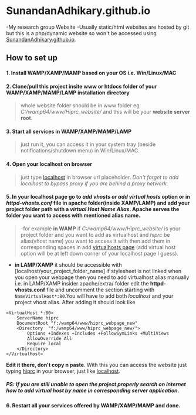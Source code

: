 # SunandanAdhikary.github.io
-My research group Website
-Usually static/html websites are hosted by git but this is a php/dynamic website so won't be accessed using [SunandanAdhikary.github.io](https://SunandanAdhikary.github.io).
## How to set up
#### 1. Install WAMP/XAMP/MAMP based on your OS i.e. Win/Linux/MAC
#### 2. Clone/pull this project insite www or htdocs folder of your  WAMP/XAMP/MAMP/LAMP installation directory
> whole website folder should be in www folder eg. *C:/wamp64/www/Hiprc_website/* and this will be your **website server root**.
#### 3. Start all services in WAMP/XAMP/MAMP/LAMP
> just run it, you can access it in your system tray (beside notifications/shutdown menu) in Win/Linux/MAC.
#### 4. Open your localhost on browser 
> just type [localhost](http://localhost/) in browser url placeholder. *Don't forget to add localhost to bypass proxy if you are behind a proxy network.*
#### 5. In your localhost page go to *add vhosts or add virtual hosts* option or in *httpd-vhosts.conf* file in apache folder(inside XAMP/LAMP) and add your project folder path with a *virtual Host Name Alias*. Apache serves the folder you want to access with mentioned alias name.
> -for example **in WAMP** if *C:/wamp64/www/Hiprc_website/* is your project folder and you want to add as virtualhost and *hiprc* be alias(vhost name) you want to access it with then add them in corresponding spaces in add [virtualhosts page](http://localhost/add_vhost.php?lang=english) (add virtual host option will be at left down corner of your localhost page I guess). 
- **in LAMP/XAMP** it should be accessible with [localhost/your_project_folder_name] if stylesheet is not linked when you open your webpage then you need to add virtualhost alias manually i.e. in LAMP/XAMP insider apache/extra/ folder edit the **httpd-vhosts.conf** file and uncomment the section starting with 
`NameVirtualHost*:80`.You will have to add both *localhost* and your project vhost alias. After adding it should look like 
```
<VirtualHost *:80>
	ServerName hiprc
	DocumentRoot "f:/wamp64/www/hiprc_webpage_new"
	<Directory  "f:/wamp64/www/hiprc_webpage_new/">
		Options +Indexes +Includes +FollowSymLinks +MultiViews
		AllowOverride All
		Require local
	</Directory>
</VirtualHost>
```
**Edit it there, don't copy n paste**.
With this you can access the website just typing [hiprc](http://hiprc/) in your browser, just like [localhost](http://localhost/).
##### PS: If you are still unable to open the project properly search on internet how to add virtual host by name in corresponding server application.
#### 6. Restart all your services offered by WAMP/XAMP/MAMP and done.



